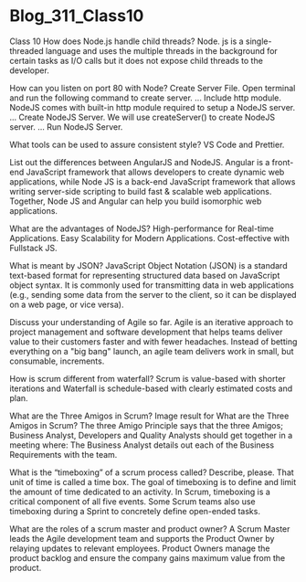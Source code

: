 # Blog_311_Class10
Class 10
How does Node.js handle child threads?
  Node. js is a single-threaded language and uses the multiple threads in the background for certain tasks as I/O calls but it does not expose child threads to the developer.

How can you listen on port 80 with Node?
  Create Server File. Open terminal and run the following command to create server. ...
Include http module. NodeJS comes with built-in http module required to setup a NodeJS server. ...
Create NodeJS Server. We will use createServer() to create NodeJS server. ...
Run NodeJS Server.

What tools can be used to assure consistent style?
  VS Code and Prettier.

List out the differences between AngularJS and NodeJS.
  Angular is a front-end JavaScript framework that allows developers to create dynamic web applications, while Node JS is a back-end JavaScript framework that allows writing server-side scripting to build fast & scalable web applications. Together, Node JS and Angular can help you build isomorphic web applications.

What are the advantages of NodeJS?
  High-performance for Real-time Applications.
Easy Scalability for Modern Applications.
Cost-effective with Fullstack JS.

What is meant by JSON?
  JavaScript Object Notation (JSON) is a standard text-based format for representing structured data based on JavaScript object syntax. It is commonly used for transmitting data in web applications (e.g., sending some data from the server to the client, so it can be displayed on a web page, or vice versa).

Discuss your understanding of Agile so far.
  Agile is an iterative approach to project management and software development that helps teams deliver value to their customers faster and with fewer headaches. Instead of betting everything on a "big bang" launch, an agile team delivers work in small, but consumable, increments.

How is scrum different from waterfall?
Scrum is value-based with shorter iterations and Waterfall is schedule-based with clearly estimated costs and plan.

What are the Three Amigos in Scrum?
Image result for What are the Three Amigos in Scrum?
The three Amigo Principle says that the three Amigos; Business Analyst, Developers and Quality Analysts should get together in a meeting where: The Business Analyst details out each of the Business Requirements with the team.

What is the “timeboxing” of a scrum process called? Describe, please.
  That unit of time is called a time box. The goal of timeboxing is to define and limit the amount of time dedicated to an activity. In Scrum, timeboxing is a critical component of all five events. Some Scrum teams also use timeboxing during a Sprint to concretely define open-ended tasks.

What are the roles of a scrum master and product owner?
A Scrum Master leads the Agile development team and supports the Product Owner by relaying updates to relevant employees. Product Owners manage the product backlog and ensure the company gains maximum value from the product.
